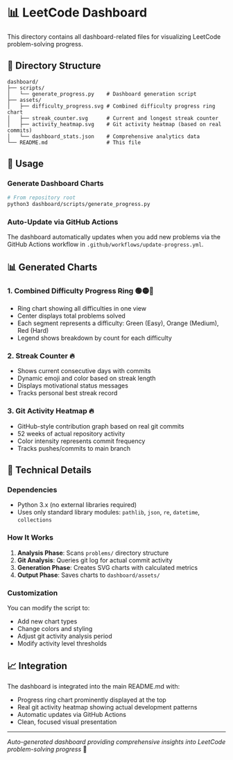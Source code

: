 # 📊 LeetCode Dashboard

This directory contains all dashboard-related files for visualizing LeetCode problem-solving progress.

## 📁 Directory Structure

```
dashboard/
├── scripts/
│   └── generate_progress.py    # Dashboard generation script
├── assets/
│   ├── difficulty_progress.svg # Combined difficulty progress ring chart
│   ├── streak_counter.svg      # Current and longest streak counter
│   ├── activity_heatmap.svg    # Git activity heatmap (based on real commits)
│   └── dashboard_stats.json    # Comprehensive analytics data
└── README.md                   # This file
```

## 🚀 Usage

### Generate Dashboard Charts
```bash
# From repository root
python3 dashboard/scripts/generate_progress.py
```

### Auto-Update via GitHub Actions
The dashboard automatically updates when you add new problems via the GitHub Actions workflow in `.github/workflows/update-progress.yml`.

## 📊 Generated Charts

### 1. **Combined Difficulty Progress Ring** 🟢🟡🔴
- Ring chart showing all difficulties in one view
- Center displays total problems solved
- Each segment represents a difficulty: Green (Easy), Orange (Medium), Red (Hard)
- Legend shows breakdown by count for each difficulty

### 2. **Streak Counter** 🔥
- Shows current consecutive days with commits
- Dynamic emoji and color based on streak length
- Displays motivational status messages
- Tracks personal best streak record

### 3. **Git Activity Heatmap** 🔥
- GitHub-style contribution graph based on real git commits
- 52 weeks of actual repository activity
- Color intensity represents commit frequency
- Tracks pushes/commits to main branch

## 🔧 Technical Details

### Dependencies
- Python 3.x (no external libraries required)
- Uses only standard library modules: `pathlib`, `json`, `re`, `datetime`, `collections`

### How It Works
1. **Analysis Phase**: Scans `problems/` directory structure
2. **Git Analysis**: Queries git log for actual commit activity
3. **Generation Phase**: Creates SVG charts with calculated metrics
4. **Output Phase**: Saves charts to `dashboard/assets/`

### Customization
You can modify the script to:
- Add new chart types
- Change colors and styling  
- Adjust git activity analysis period
- Modify activity level thresholds

## 📈 Integration

The dashboard is integrated into the main README.md with:
- Progress ring chart prominently displayed at the top
- Real git activity heatmap showing actual development patterns
- Automatic updates via GitHub Actions
- Clean, focused visual presentation

---

*Auto-generated dashboard providing comprehensive insights into LeetCode problem-solving progress* 🎯